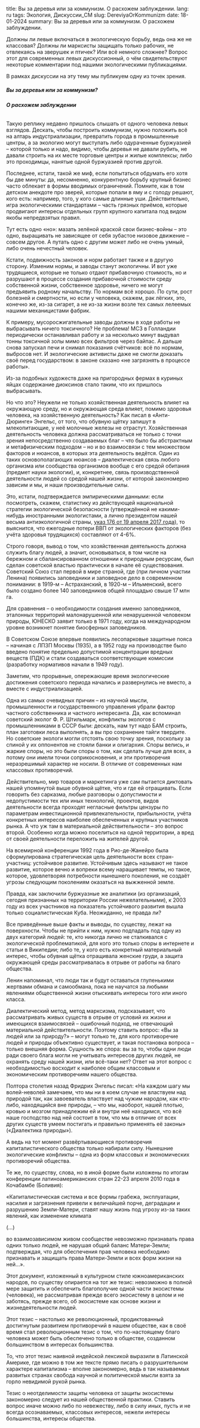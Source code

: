 title: Вы за деревья или за коммунизм. 
О расхожем заблуждении.
lang: ru
tags: Экология, Дискуссии_СМ
slug: DereviyaOrKommunizm
date: 18-01-2024
summary: Вы за деревья или за коммунизм. О расхожем заблуждении.

Должны ли левые включаться в экологическую борьбу, ведь она же не классовая? Должны ли марксисты защищать только рабочих, не отвлекаясь на зверушек и птичек? Или всё немного сложнее? Вопрос этот для современных левых дискуссионный, о чём свидетельствуют некоторые комментарии под нашими экологическими публикациями.

В рамках дискуссии на эту тему мы публикуем одну из точек зрения.



##### **Вы за деревья или за коммунизм?**

###### **О расхожем заблуждении**

Такую реплику недавно пришлось слышать от одного человека левых взглядов. Дескать, чтобы построить коммунизм, нужно положить всё на алтарь индустриализации, превратить города в промышленные центры, а за экологию могут выступать либо одураченные буржуазией – которой только и надо, видимо, чтобы деревья не давали рубить, не давали строить на их месте торговые центры и жилые комплексы; либо это проходимцы, нанятые одной буржуазией против другой. 

Последнее, кстати, такой же миф, если попытаться обдумать его хотя бы две минуты: да, несомненно, конкурентную борьбу крупный бизнес часто облекает в формы вводимых ограничений. Помните, как в том детском анекдоте про зверей, которые попали в яму и с голоду решают, кого есть: например, того, у кого самые длинные уши. Действительно, игра экологическими стандартами – часть грязных приёмов, которые продвигают интересы отдельных групп крупного капитала под видом якобы непредвзятых правил.

Тут есть одно «но»: мазать зелёной краской свои бизнес-войны – это одно, выращивать не зависящее от себя зубастое низовое движение – совсем другое. А путать одно с другим может либо не очень умный, либо очень нечестный человек.

Кстати, подвижность законов и норм работает также и в другую сторону. Изменим нормы, и заводы станут экологичны. И вот уже трудящиеся, которые не только отдают прибавочную стоимость, но и разрушают в процессе создания прибавочной стоимости среду собственной жизни, собственное здоровье, ничего не могут предъявить родному начальству. По нормам всё хорошо. По сути, рост болезней и смертности, но если у человека, скажем, рак лёгких, это, конечно же, из-за сигарет, а не из-за жизни возле тех самых лелеемых нашими механицистами фабрик.

К примеру, мусоросжигательные заводы должны в ходе работы не выбрасывать ничего токсичного? Не проблема! МСЗ в Голландии периодически останавливал работу и за несколько минут выдувал тонны токсичной золы мимо всех фильтров через байпас. А дальше снова запускал печи и снимал показания счётчиков: всё по нормам, выбросов нет. И экологические активисты даже не смогли доказать своё перед государством: в законе сказано «не загрязнять в процессе работы».

Из-за подобных художеств даже на пригородных фермах в куриных яйцах содержание диоксинов стало таким, что их пришлось выбрасывать.

Но что это? Неужели не только хозяйственная деятельность влияет на окружающую среду, но и окружающая среда влияет, помимо здоровья человека, на хозяйственную деятельность? Как писал в «Анти-Дюринге» Энгельс, от того, что обувную щётку запишут в млекопитающие, у неё молочные железы не отрастут. Хозяйственная деятельность человека должна рассматриваться не только с точки зрения непосредственно создаваемых благ – что было бы абстрактным и метафизическим подходом – но и во взаимосвязи с тем множеством факторов и нюансов, в которых эта деятельность ведётся. Один из таких основополагающих нюансов – диалектическая связь любого организма или сообщества организмов вообще с его средой обитания (предмет науки экологии), и, конкретнее, связь производственной деятельности людей со средой нашей жизни, от которой закономерно зависим и мы, и наши производительные силы.

Это, кстати, подтверждается эмпирическими данными: если посмотреть, скажем, статистику из действующей национальной стратегии экологической безопасности (утверждённой не какими-нибудь иностранными экологистами, а лично президентом нашей весьма антиэкологичной страны, [указ 176 от 19 апреля 2017 года](http://www.kremlin.ru/acts/bank/41879)), то выяснится, что ежегодные потери ВВП от экологических факторов (без учёта здоровья трудящихся) составляют от 4-6%.

Строго говоря, вывод о том, что хозяйственная деятельность должна служить благу людей, а значит, основываться, в том числе на бережном и сбалансированном отношении к природным ресурсам, был сделан советской властью практически в начале её существования. Советский Союз стал первой в мире страной, где (при личном участии Ленина) появились заповедники и заповедное дело в современном понимании: в 1919-м – Астраханский, в 1920-м – Ильменский, всего было создано более 140 заповедников общей площадью свыше 17 млн га.

Для сравнения – о необходимости создания именно заповедников, эталонных территорий малонарушенной или ненарушенной человеком природы, ЮНЕСКО заявит только в 1971 году, когда на международном уровне возникнет понятие биосферных заповедников.

В Советском Союзе впервые появились лесопарковые защитные пояса – начиная с ЛПЗП Москвы (1935), а в 1952 году на производстве было введено понятие предельно допустимой концентрации вредных веществ (ПДК) и стали создаваться соответствующие комиссии (разработку нормативов начали в 1949 году).

Заметим, что прорывные, опережающие время экологические достижения советского периода начались и развернулись не вместо, а вместе с индустриализацией.

Одна из самых очевидных причин – из научной мысли, промышленности и государственного управления убрали фактор частного собственника и частного интересанта. Да, как вспоминал советский эколог Ф. Р. Штильмарк, конфликты экологов с промышленниками в СССР были: дескать, нам тут надо БАМ строить, план заготовки леса выполнять, а вы про сохранение тайги твердите. Но советские экологи могли отстоять свою точку зрения, поскольку за спиной у их оппонентов не стояли банки и олигархия. Споры велись, и жаркие споры, но это были споры о том, как сделать лучше для всех, а потому они имели точки соприкосновения, и эти противоречия неразрешимый характер не носили. В отличие от современных нам классовых противоречий. 

Действительно, мир товаров и маркетинга уже сам пытается диктовать нашей упомянутой выше обувной щётке, что и где ей отращивать. Если говорить без сарказма, любые разговоры о допустимости и недопустимости тех или иных технологий, проектов, видов деятельности всегда проходят негласные фильтры цензуры по параметрам инвестиционной привлекательности, прибыльности, учёта конкретных интересов наиболее обеспеченных и крупных участников рынка. А что уж там в материальной действительности – это вопрос второй. Особенно когда можно поселиться на одной территории, а вред от своей деятельности переложить на жителей другой.

На всемирной конференции 1992 года в Рио-де-Жанейро была сформулирована стратегическая цель деятельности всех стран-участниц: устойчивое развитие. Устойчивым здесь называют не такое развитие, которое вечно и вопреки всему наращивает темпы, но такое, которое, удовлетворяя потребности нынешнего поколения, не создаёт угрозы следующим поколениям оказаться на выжженной земле.

Правда, как заключили буржуазные же аналитики (из организаций, сегодня признанных на территории России нежелательными), к 2003 году из всех участников на показатель устойчивого развития вышла только социалистическая Куба. Неожиданно, не правда ли?

Все приведённые выше факты и выводы, по существу, лежат на поверхности. Чтобы не прийти к ним, нужно подпадать под одну из двух категорий людей: те, кто никогда лично не сталкивался с экологической проблематикой, для кого это только споры в интернете и статьи в Википедии; либо те, у кого есть конкретный материальный интерес, чтобы обувная щётка отращивала женские груди, а защита окружающей среды рассматривалась в отрыве от работы на благо общества.

Ленин напоминал, что люди так и будут оставаться глупенькими жертвами обмана и самообмана, пока не научатся за любыми явлениями общественной жизни отыскивать интересы того или иного класса.

Диалектический метод, метод марксизма, подсказывает, что рассматривать живых существ в отрыве от условий их жизни и имеющихся взаимосвязей – ошибочный подход, не отвечающий материальной действительности. Поэтому ставить вопрос: «Вы за людей или за природу?» – могут только те, для кого противоречие людей и природы объективно существует, и такая постановка вопроса – только внешняя форма. Сущность же спора: вы за то, чтобы одни люди ради своего блага могли не учитывать интересов других людей, не охранять среду нашей жизни, или всё-таки нет? Ответ на этот вопрос с необходимостью восходит к наиболее общим классовым и экономическим противоречиям нашего общества.

Полтора столетия назад Фридрих Энгельс писал: «На каждом шагу мы волей-неволей замечаем, что мы ни в коем случае не властвуем над природой так, как завоеватель властвует над чужим народом, как кто-либо, находящийся вне природы, – что мы, наоборот, нашей плотью, кровью и мозгом принадлежим ей и внутри неё находимся, что всё наше господство над ней состоит в том, что мы в отличие от всех других существ умеем постигать и правильно применять её законы» («Диалектика природы»).

А ведь на тот момент развёртывающиеся противоречия капиталистического общества только набирали силу. Нынешние экологические конфликты – одна из форм классовых и экономических противоречий общества.

Те же, по существу, слова, но в иной форме были изложены по итогам конференции латиноамериканских стран 22-23 апреля 2010 года в Кочабамбе (Боливия):

«Капиталистическая система и все формы грабежа, эксплуатации, насилия и загрязнения привели к величайшей порче, деградации и разрушению Земли-Матери, ставят нашу жизнь под угрозу из-за таких явлений, как изменение климата

(…)

во взаимозависимом живом сообществе невозможно признавать права одних только людей, не нарушая общий баланс Матери-Земли; подтверждая, что для обеспечения прав человека необходимо признавать и защищать права Матери-Земли и всех форм жизни на ней...».

Этот документ, изложенный в культурном стиле южноамериканских народов, по существу опирается на тот же тезис: невозможно в полной мере защитить и обеспечить благополучие одной части экосистемы (человека), не рассматривая прежде всего экосистему в целом и не заботясь, прежде всего, об экосистеме как основе жизни и жизнедеятельности людей.

Этот тезис – настолько же революционный, продиктованный достигнутым развитием противоречий в нашем обществе, как в своё время стал революционным тезис о том, что по-настоящему благо человека может быть обеспечено только в обществе, созданном большинством в интересах большинства.

То, что этот тезис наивной индейской лексикой выразили в Латинской Америке, где можно в том же тексте прямо писать о разрушительном характере капитализма – вполне закономерно, ведь в так называемых развитых странах свобода научной и политической мысли взята за горло невидимой рукой рынка.

Тезис о неотделимости защиты человека от защиты экосистемы закономерно следует из нашей общественной практики. Ставить вопрос иначе можно либо по невежеству, либо в силу иных, пусть и не всегда осознаваемых, классовых интересов, нежели интересы большинства, интересы общества.